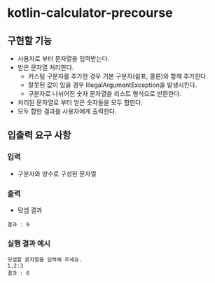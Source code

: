 # kotlin-calculator-precourse

## 구현할 기능

- 사용자로 부터 문자열을 입력받는다.
- 받은 문자열 처리한다.
    - 커스텀 구분자를 추가한 경우 기본 구분자\(쉼표, 콜론\)와 함께 추가한다.
    - 잘못된 값이 있을 경우 IllegalArgumentException을 발생시킨다.
    - 구분자로 나뉘어진 숫자 문자열을 리스트 형식으로 반환한다.
- 처리된 문자열로 부터 얻은 숫자들을 모두 합한다.
- 모두 합한 결과를 사용자에게 출력한다.

## 입출력 요구 사항

### 입력

- 구분자와 양수로 구성된 문자열

### 출력

- 덧셈 결과

```text
결과 : 6
```

### 실행 결과 예시

```text
덧셈할 문자열을 입력해 주세요.
1,2:3
결과 : 6
```